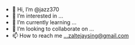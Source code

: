 - 👋 Hi, I’m @jazz370
- 👀 I’m interested in ...
- 🌱 I’m currently learning ...
- 💞️ I’m looking to collaborate on ...
- 📫 How to reach me ...zaltejaysing@gmail.com 

<!---
jazz370/jazz370 is a ✨ special ✨ repository because its `README.md` (this file) appears on your GitHub profile.
You can click the Preview link to take a look at your changes.
--->
